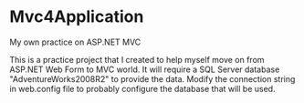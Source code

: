 Mvc4Application
===============

My own practice on ASP.NET MVC

This is a practice project that I created to help myself move on from ASP.NET Web Form to MVC world.
It will require a SQL Server database "AdventureWorks2008R2" to provide the data.
Modify the connection string in web.config file to probably configure the database that will be used.
